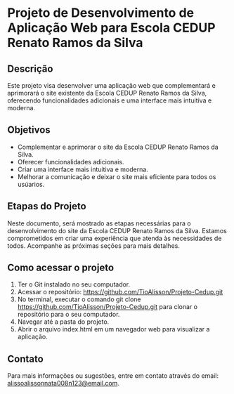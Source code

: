 # Projeto de Desenvolvimento de Aplicação Web para Escola CEDUP Renato Ramos da Silva

## Descrição

Este projeto visa desenvolver uma aplicação web que complementará e aprimorará o site existente da Escola CEDUP Renato Ramos da Silva, oferecendo funcionalidades adicionais e uma interface mais intuitiva e moderna. 

## Objetivos

- Complementar e aprimorar o site da Escola CEDUP Renato Ramos da Silva.
- Oferecer funcionalidades adicionais.
- Criar uma interface mais intuitiva e moderna.
- Melhorar a comunicação e deixar o site mais eficiente para todos os usúarios.

## Etapas do Projeto

Neste documento, será mostrado as etapas necessárias para o desenvolvimento do site da Escola CEDUP Renato Ramos da Silva. Estamos comprometidos em criar uma experiência que atenda às necessidades de todos. Acompanhe as próximas seções para mais detalhes.

## Como acessar o projeto

1. Ter o Git instalado no seu computador.
2. Acessar o repositório: https://github.com/TioAlisson/Projeto-Cedup.git
3. No terminal, executar o comando git clone https://github.com/TioAlisson/Projeto-Cedup.git para clonar o repositório para o seu computador.
4. Navegar até a pasta do projeto.
5. Abrir o arquivo index.html em um navegador web para visualizar a aplicação.


## Contato

Para mais informações ou sugestões, entre em contato através do email: alissoalissonnata008n123@email.com.
